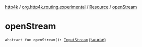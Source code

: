 [http4k](../../index.md) / [org.http4k.routing.experimental](../index.md) / [Resource](index.md) / [openStream](./open-stream.md)

# openStream

`abstract fun openStream(): `[`InputStream`](http://docs.oracle.com/javase/6/docs/api/java/io/InputStream.html) [(source)](https://github.com/http4k/http4k/blob/master/http4k-incubator/src/main/kotlin/org/http4k/routing/experimental/Resource.kt#L23)
